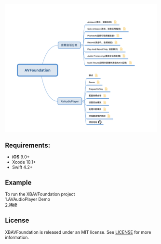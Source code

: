 <p align="center">
  <img src="https://github.com/LiuSky/XBAVFoundation/blob/master/mind.png?raw=true" title="思维导图">
</p>

## Requirements:
- **iOS** 9.0+
- Xcode 10.1+
- Swift 4.2+

## Example
 To run the XBAVFoundation project </br>
 1.AVAudioPlayer Demo </br>
 2.待续

## License

XBAVFoundation is released under an MIT license. See [LICENSE](LICENSE) for more information.
